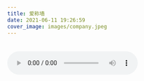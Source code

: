 ```yaml
---
title: 爱称墙
date: 2021-06-11 19:26:59
cover_image: images/company.jpeg
---
```


<body>
  <div id="nickname">
  </div>  
  <audio src="/music/cannon.mp3" autoplay controls loop id="myaudio"></audio>
  <script>
    var NICKNAMES = [
      { name: '木目心', rank: 101 },
      { name: '立小一', rank: 100 },
      { name: '小青', rank: 100 },
      { name: '疼疼', rank: 100 },
      { name: '涂尔巴', rank: 100 },
      { name: '小蟒', rank: 100 },
      { name: '冲儿', rank: 100 },
      { name: '胡子妹妹', rank: 100 },
      { name: '可达鸭', rank: 100 },
      { name: '巴nia个', rank: 40 },
      { name: '点头小子', rank: 100 },
      { name: '大阿哥', rank: 90 },
      { name: '死鸡仔', rank: 90 },
      { name: '安艺物语', rank: 90 },
      { name: '鼓鼓', rank: 100 },
      { name: '口咸', rank: 50 },
      { name: '小王', rank: 69 },
      { name: '嘟嘟', rank: 100 },
      { name: '零肆', rank: 80 },
      { name: '淑格', desc: '谐音sugar', rank: 80 },
    ];
    NICKNAMES.sort(function(a, b) {
      return  b.rank - a.rank;
    });
    var RootNode = document.querySelector('#nickname');
    for(var i = 0; i < NICKNAMES.length; i++) {
      var cube = document.createElement('div');
      cube.setAttribute('class','namecube');
      // 序号
      var labelNode = document.createElement('label');
      labelNode.innerText = i + 1;
      cube.appendChild(labelNode);
      // 分数
      var rankNode = document.createElement('label');
      rankNode.setAttribute('class','ranking hide');
      rankNode.innerText = NICKNAMES[i].rank;
      cube.appendChild(rankNode);
      // 名称
      var nameNode = document.createElement('span');
      nameNode.innerText = NICKNAMES[i].name;
      cube.appendChild(nameNode);
      // 名称块插入展示页面
      RootNode.appendChild(cube);
    }
    // 事件绑定
    var cubeList = document.querySelectorAll('.namecube');
    cubeList.forEach(function(item) {
      item.onclick = function() {
        item.children[1].classList.toggle('hide');
      }
    })
  </script>
  <style>
    #nickname {
      margin-bottom: 35px;
    }
    .namecube {
      position: relative;
      display: flex;
      justify-content: space-between;
      margin-bottom: 15px;
      border-radius: 5px;
      box-shadow: rgba(0,0,0,.2) 0 1px 5px 0px;
      line-height: 54px;
      font-size: 26px;
      cursor: pointer;
    }
    .namecube:nth-child(1) {
      background-color: #e77f67;
    }
    .namecube:nth-child(2) {
      background-color: #f3a683;
    }
    .namecube:nth-child(3) {
      background-color: #f5cd79;
    }
    .namecube label {
      min-width: 60px;
      padding: 0 15px;
	    font-family: 'slidefu';
    }
    .namecube .ranking {
      position: absolute;
      left: 30%;
      color: #e15f41; 
      text-shadow: 1px 1px 1px #000, -1px -1px 1px #e66767;
    }
    .namecube .ranking.hide {
      display: none;
    }
    .namecube span {
      font-size: 26px;
	    font-family: 'slidefu';
      padding-right: 15px;
    }
  </style>
</body>
